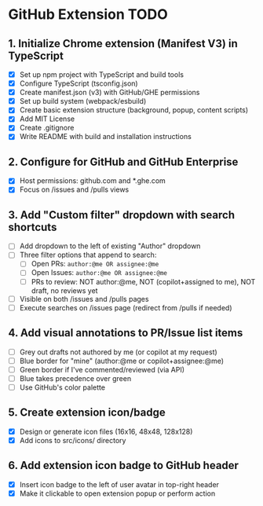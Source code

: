 # GitHub Extension TODO

## 1. Initialize Chrome extension (Manifest V3) in TypeScript
- [x] Set up npm project with TypeScript and build tools
- [x] Configure TypeScript (tsconfig.json)
- [x] Create manifest.json (v3) with GitHub/GHE permissions
- [x] Set up build system (webpack/esbuild)
- [x] Create basic extension structure (background, popup, content scripts)
- [x] Add MIT License
- [x] Create .gitignore
- [x] Write README with build and installation instructions

## 2. Configure for GitHub and GitHub Enterprise
- [x] Host permissions: github.com and *.ghe.com
- [x] Focus on /issues and /pulls views

## 3. Add "Custom filter" dropdown with search shortcuts
- [ ] Add dropdown to the left of existing "Author" dropdown
- [ ] Three filter options that append to search:
  - [ ] Open PRs: `author:@me OR assignee:@me`
  - [ ] Open Issues: `author:@me OR assignee:@me`
  - [ ] PRs to review: NOT author:@me, NOT (copilot+assigned to me), NOT draft, no reviews yet
- [ ] Visible on both /issues and /pulls pages
- [ ] Execute searches on /issues page (redirect from /pulls if needed)

## 4. Add visual annotations to PR/Issue list items
- [ ] Grey out drafts not authored by me (or copilot at my request)
- [ ] Blue border for "mine" (author:@me or copilot+assignee:@me)
- [ ] Green border if I've commented/reviewed (via API)
- [ ] Blue takes precedence over green
- [ ] Use GitHub's color palette

## 5. Create extension icon/badge
- [x] Design or generate icon files (16x16, 48x48, 128x128)
- [x] Add icons to src/icons/ directory

## 6. Add extension icon badge to GitHub header
- [x] Insert icon badge to the left of user avatar in top-right header
- [x] Make it clickable to open extension popup or perform action
